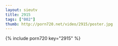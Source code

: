 ```yaml
--- 
layout: sieutv
title: 2915
tags: ["002"]
thumb: http://porn720.net/video/2915/poster.jpg
---
```

{% include porn720 key="2915" %} 
